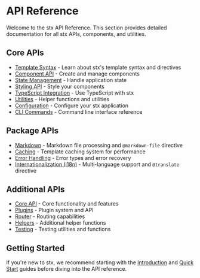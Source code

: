 # API Reference

Welcome to the stx API Reference. This section provides detailed documentation for all stx APIs, components, and utilities.

## Core APIs

- [Template Syntax](/api/template-syntax) - Learn about stx's template syntax and directives
- [Component API](/api/component) - Create and manage components
- [State Management](/api/state) - Handle application state
- [Styling API](/api/styling) - Style your components
- [TypeScript Integration](/api/typescript) - Use TypeScript with stx
- [Utilities](/api/utilities) - Helper functions and utilities
- [Configuration](/api/config) - Configure your stx application
- [CLI Commands](/api/cli) - Command line interface reference

## Package APIs

- [Markdown](/api/markdown) - Markdown file processing and `@markdown-file` directive
- [Caching](/api/caching) - Template caching system for performance
- [Error Handling](/api/error-handling) - Error types and error recovery
- [Internationalization (i18n)](/api/i18n) - Multi-language support and `@translate` directive

## Additional APIs

- [Core API](/api/core) - Core functionality and features
- [Plugins](/api/plugins) - Plugin system and API
- [Router](/api/router) - Routing capabilities
- [Helpers](/api/helpers) - Additional helper functions
- [Testing](/api/testing) - Testing utilities and functions

## Getting Started

If you're new to stx, we recommend starting with the [Introduction](/guide/intro) and [Quick Start](/guide/usage) guides before diving into the API reference.

